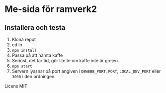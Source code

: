 # Me-sida för ramverk2

## Installera och testa
1. Klona repot
2. cd in
3. `npm install`
4. Passa på att hämta kaffe
5. Seriöst, det tar tid, gör lite te om kaffe inte är grejen.
6. `npm start`
7. Servern lyssnar på port angiven i `DBWEBB_PORT`, `PORT`, `LOCAL_DEV_PORT` eller `3000` i den ordningen.

Licens MIT
